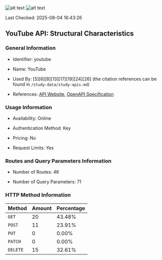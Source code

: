 ![alt text](https://img.shields.io/badge/OpenAPI_Specification-Valid-brightgreen.svg) ![alt text](https://img.shields.io/badge/Server_URL-Valid-brightgreen.svg)

Last Checked: 2025-08-04 16:43:26

## YouTube API: Structural Characteristics

### General Information

- Identifier: youtube

- Name: YouTube

- Used By: [5][6][8][13][17][19][24][26] (the citation references can be found in `/study-data/study-apis.md`)

- References: [API Website](https://developers.google.com/youtube), [OpenAPI Specification](https://www.postman.com/api-evangelist/youtube/overview)

### Usage Information

- Availability: Online

- Authentication Method: Key

- Pricing: No

- Request Limits: Yes

### Routes and Query Parameters Information

- Number of Routes: 46

- Number of Query Parameters: 71

### HTTP Method Information

| Method | Amount | Percentage |
|--------|--------|------------|
| `GET` | 20 | 43.48% |
| `POST` | 11 | 23.91% |
| `PUT` | 0 | 0.00% |
| `PATCH` | 0 | 0.00% |
| `DELETE` | 15 | 32.61% |
